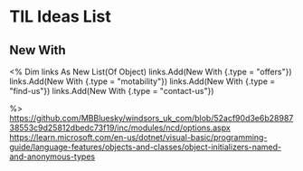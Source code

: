 # TIL Ideas List

## New With
<%
    Dim links As New List(Of Object)
    links.Add(New With {.type = "offers"})
    links.Add(New With {.type = "motability"})
    links.Add(New With {.type = "find-us"})
    links.Add(New With {.type = "contact-us"})

%>
https://github.com/MBBluesky/windsors_uk_com/blob/52acf90d3e6b2898738553c9d25812dbedc73f19/inc/modules/ncd/options.aspx
https://learn.microsoft.com/en-us/dotnet/visual-basic/programming-guide/language-features/objects-and-classes/object-initializers-named-and-anonymous-types